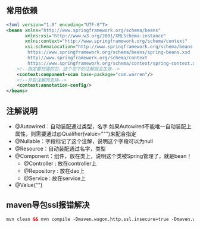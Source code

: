 ## 常用依赖
```xml
<?xml version="1.0" encoding="UTF-8"?>
<beans xmlns="http://www.springframework.org/schema/beans"
       xmlns:xsi="http://www.w3.org/2001/XMLSchema-instance"
       xmlns:context="http://www.springframework.org/schema/context"
       xsi:schemaLocation="http://www.springframework.org/schema/beans
        https://www.springframework.org/schema/beans/spring-beans.xsd
        http://www.springframework.org/schema/context
        https://www.springframework.org/schema/context/spring-context.xsd">
    <!--指定要扫描的包，这个包下的注解就会生效-->
    <context:component-scan base-package="com.warren"/>
    <!--开启注解的支持-->
    <context:annotation-config/>
</beans>
```

## 注解说明
- @Autowired：自动装配通过类型，名字
    如果Autowired不能唯一自动装配上属性，则需要通过@Qualifier(value=""")来配合指定
- @Nullable：字段标记了这个注解，说明这个字段可以为null
- @Resource：自动装配通过名字，类型
- @Component：组件，放在类上，说明这个类被Spring管理了，就是bean！
    + @Controller   : 放在controller上
    + @Repository   : 放在dao上
    + @Service      : 放在service上
- @Value("")


## maven导包ssl报错解决
```xml
mvn clean && mvn compile -Dmaven.wagon.http.ssl.insecure=true -Dmaven.wagon.http.ssl.allowall=true -Dmaven.wagon.http.ssl.ignore.validity.dates=true
```